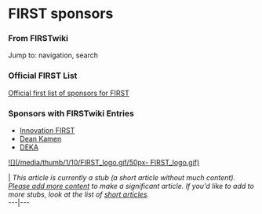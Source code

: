 # FIRST sponsors

### From FIRSTwiki

Jump to: navigation, search


### Official FIRST List

[Official first list of sponsors for
FIRST](http://www.usfirst.org/involved/content.aspx?id=882
"http://www.usfirst.org/involved/content.aspx?id=882" )


### Sponsors with FIRSTwiki Entries

  * [Innovation FIRST](/index.php/Innovation_FIRST "Innovation FIRST" )
  * [Dean Kamen](/index.php/Dean_Kamen "Dean Kamen" )
  * [DEKA](/index.php/DEKA "DEKA" )

[![](/media/thumb/1/10/FIRST_logo.gif/50px-
FIRST_logo.gif)](/index.php/Image:FIRST_logo.gif "" )

|  _This article is currently a stub (a short article without much content).
[Please add more
content](http://www.firstwiki.net/index.php?title=FIRST_sponsors&action=edit
"http://www.firstwiki.net/index.php?title=FIRST_sponsors&action=edit" ) to
make a significant article. If you'd like to add to more stubs, look at the
list of [short articles](/index.php/Special:Shortpages "Special:Shortpages"
)._  
---|---  
  
